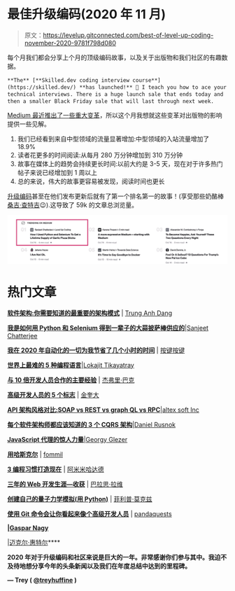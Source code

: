 # 最佳升级编码(2020 年 11 月)

> 原文：<https://levelup.gitconnected.com/best-of-level-up-coding-november-2020-9781f798d080>

每个月我们都会分享上个月的顶级编码故事，以及关于出版物和我们社区的有趣数据。

```
**The** [**Skilled.dev coding interview course**](https://skilled.dev/) **has launched!** 🚀 I teach you how to ace your technical interviews. There is a huge launch sale that ends today and then a smaller Black Friday sale that will last through next week.
```

[Medium 最近推出了一些重大变革](https://blog.medium.com/a-more-expressive-medium-starting-with-medium-63b562206d8f)，所以这个月我想就这些变革对出版物的影响提供一些见解。

1.  我们已经看到来自中型领域的流量显著增加:中型领域的入站流量增加了 18.9%
2.  读者花更多的时间阅读:从每月 280 万分钟增加到 310 万分钟
3.  故事在媒体上的趋势会持续更长时间:以前大约是 3-5 天，现在对于许多热门帖子来说已经增加到 1 周以上
4.  总的来说，伟大的故事更容易被发现，阅读时间也更长

[升级编码](https://levelup.gitconnected.com/)甚至在他们发布更新后就有了第一个排名第一的故事！(享受那些奶酪棒[桑吉·查特吉](https://medium.com/u/6230e50878c7?source=post_page-----9781f798d080--------------------------------)😉).这导致了 59k 的文章总浏览量。

![](img/02ae00bd8c335f4ad1f14852c122ef4a.png)

# 热门文章

[**软件架构:你需要知道的最重要的架构模式**](/software-architecture-the-important-architectural-patterns-you-need-to-know-a1f5ea7e4e3d?source=friends_link&sk=ab0e712ad71691c397f86727eb7ffe80) | [Trung Anh Dang](https://medium.com/u/7bea6a19463b?source=post_page-----9781f798d080--------------------------------)

[**我是如何用 Python 和 Selenium 得到一辈子的大蒜披萨棒供应的**](/how-i-used-python-and-selenium-to-get-a-lifetime-supply-of-garlic-pizza-sticks-94abb66b71e1?source=friends_link&sk=cf60cf425ee7de1472d7a77eddf3a85a)|[Sanjeet Chatterjee](https://medium.com/u/6230e50878c7?source=post_page-----9781f798d080--------------------------------)

[**我在 2020 年自动化的一切为我节省了几个小时的时间**](/everything-i-automated-in-2020-to-save-me-hours-of-time-14510a1a17d0?source=friends_link&sk=b71d2b9bb64e8cf581eeeb3323ffb1e1) | [按键按键](https://medium.com/u/179527732133?source=post_page-----9781f798d080--------------------------------)

[**世界上最难的 5 种编程语言**](/5-most-difficult-programming-languages-in-the-world-549c3cf91b23?source=friends_link&sk=8ecc36a4b866d5ce642d82871ca16328)|[Lokajit Tikayatray](https://medium.com/u/b2092d476f15?source=post_page-----9781f798d080--------------------------------)

[**与 10 倍开发人员合作的主要经验**](/top-lessons-learned-from-working-with-a-10x-developer-51de12383e25?source=friends_link&sk=278b660683b7568e6a7e54e26ce1183f) | [杰弗里·巴克](https://medium.com/u/a1d50af3eb55?source=post_page-----9781f798d080--------------------------------)

[**高级开发人员的 5 个标志**](/5-signs-of-a-senior-developer-7f5c59093c73?source=friends_link&sk=702836588e6e7c2ae7c053a3031a5e6c) | [金奎大](https://medium.com/u/9a5b40458190?source=post_page-----9781f798d080--------------------------------)

[**API 架构风格对比:SOAP vs REST vs graph QL vs RPC**](/comparing-api-architectural-styles-soap-vs-rest-vs-graphql-vs-rpc-84a3720adefa?source=friends_link&sk=16cf604daff73908e22b5d22e1d56d4c)|[altex soft Inc](https://medium.com/u/fb641da4b895?source=post_page-----9781f798d080--------------------------------)

[**每个软件架构师都应该知道的 3 个 CQRS 架构**](/3-cqrs-architectures-that-every-software-architect-should-know-a7f69aae8b6c?source=friends_link&sk=b6dea517e74c8804f718418c834daa80)|[Daniel Rusnok](https://medium.com/u/7467f0f889eb?source=post_page-----9781f798d080--------------------------------)

[**JavaScript 代理的惊人力量**](/the-amazing-power-of-javascript-proxies-aa27c6d06bcb?source=friends_link&sk=e32fc681433e8bed415e878c705fbd72)|[Georgy Glezer](https://medium.com/u/d195560613c2?source=post_page-----9781f798d080--------------------------------)

[**用哈斯克尔**](/delivering-with-haskell-a347d8359597?source=friends_link&sk=7a3bef90f2278dcbdc9f1a9b09e80648) | [fommil](https://medium.com/u/cf1b3fef2efc?source=post_page-----9781f798d080--------------------------------)

[**3 编程习惯打造现在**](/3-programming-habits-to-build-now-5d7e0c9b9aff?source=friends_link&sk=345e00b6c4398fe44e9c39d9cef7bf1d) | [阿米米哈达德](https://medium.com/u/86f5152e22a7?source=post_page-----9781f798d080--------------------------------)

[**三年的 Web 开发生涯—收获**](/three-years-of-web-development-career-takeaways-9d8df65c5cf6?source=friends_link&sk=d31e9e87bbd71ae3d7797078e437b617) | [巴拉思·拉维](https://medium.com/u/d3cb98938cdc?source=post_page-----9781f798d080--------------------------------)

[**创建自己的量子力学模拟(用 Python)**](/create-your-own-quantum-mechanics-simulation-with-python-51e215346798?source=friends_link&sk=e4ddefcc5981368124e08cf70d9081b6) | [菲利普·莫克兹](https://medium.com/u/bc645351fde0?source=post_page-----9781f798d080--------------------------------)

[**使用 Git 命令会让你看起来像个高级开发人员**](/using-git-commands-that-will-make-you-look-like-a-senior-developer-14247f4aca3b?source=friends_link&sk=2bb26234ed44274aa1488a423d02bdbd) | [pandaquests](https://medium.com/u/28539fb53286?source=post_page-----9781f798d080--------------------------------)

[](/the-ultimate-guide-to-modern-web-application-performance-ec4eec9939?source=friends_link&sk=248c13006fdba41e12e75bde78018a57)**|[Gaspar Nagy](https://medium.com/u/5d1627be1f12?source=post_page-----9781f798d080--------------------------------)**

**[](/ethical-hacking-part-1-owasp-top-10-and-dvwa-3f2d55580ba8?source=friends_link&sk=08241b3f1db460dcc600aa63737706b7)**|[迈克尔·惠特尔](https://medium.com/u/9065144dc262?source=post_page-----9781f798d080--------------------------------)****

****2020 年对于升级编码和社区来说是巨大的一年。非常感谢你们参与其中。我迫不及待地想分享今年的头条新闻以及我们在年度总结中达到的里程碑。****

****— Trey ( [@treyhuffine](https://twitter.com/treyhuffine) )****